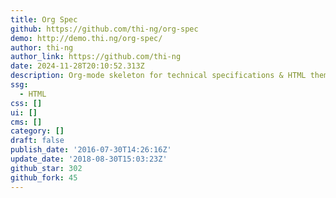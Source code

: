 ```yaml
---
title: Org Spec
github: https://github.com/thi-ng/org-spec
demo: http://demo.thi.ng/org-spec/
author: thi-ng
author_link: https://github.com/thi-ng
date: 2024-11-28T20:10:52.313Z
description: Org-mode skeleton for technical specifications & HTML theme
ssg:
  - HTML
css: []
ui: []
cms: []
category: []
draft: false
publish_date: '2016-07-30T14:26:16Z'
update_date: '2018-08-30T15:03:23Z'
github_star: 302
github_fork: 45
---
```

